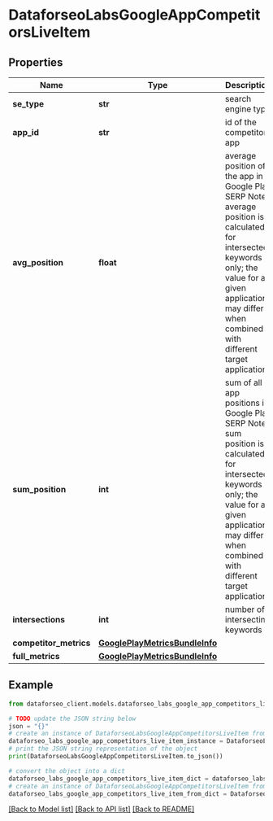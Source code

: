 # DataforseoLabsGoogleAppCompetitorsLiveItem


## Properties

Name | Type | Description | Notes
------------ | ------------- | ------------- | -------------
**se_type** | **str** | search engine type | [optional] 
**app_id** | **str** | id of the competitor app | [optional] 
**avg_position** | **float** | average position of the app in Google Play SERP Note: average position is calculated for intersected keywords only; the value for a given application may differ when combined with different target applications | [optional] 
**sum_position** | **int** | sum of all app positions in Google Play SERP Note: sum position is calculated for intersected keywords only; the value for a given application may differ when combined with different target applications | [optional] 
**intersections** | **int** | number of intersecting keywords | [optional] 
**competitor_metrics** | [**GooglePlayMetricsBundleInfo**](GooglePlayMetricsBundleInfo.md) |  | [optional] 
**full_metrics** | [**GooglePlayMetricsBundleInfo**](GooglePlayMetricsBundleInfo.md) |  | [optional] 

## Example

```python
from dataforseo_client.models.dataforseo_labs_google_app_competitors_live_item import DataforseoLabsGoogleAppCompetitorsLiveItem

# TODO update the JSON string below
json = "{}"
# create an instance of DataforseoLabsGoogleAppCompetitorsLiveItem from a JSON string
dataforseo_labs_google_app_competitors_live_item_instance = DataforseoLabsGoogleAppCompetitorsLiveItem.from_json(json)
# print the JSON string representation of the object
print(DataforseoLabsGoogleAppCompetitorsLiveItem.to_json())

# convert the object into a dict
dataforseo_labs_google_app_competitors_live_item_dict = dataforseo_labs_google_app_competitors_live_item_instance.to_dict()
# create an instance of DataforseoLabsGoogleAppCompetitorsLiveItem from a dict
dataforseo_labs_google_app_competitors_live_item_from_dict = DataforseoLabsGoogleAppCompetitorsLiveItem.from_dict(dataforseo_labs_google_app_competitors_live_item_dict)
```
[[Back to Model list]](../README.md#documentation-for-models) [[Back to API list]](../README.md#documentation-for-api-endpoints) [[Back to README]](../README.md)


